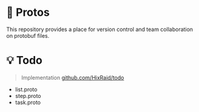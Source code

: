 # 📒 Protos

This repository provides a place for version control and team collaboration on protobuf files.

# 💡 Todo

> Implementation [github.com/HixRaid/todo](https://github.com/HixRaid/todo)

- list.proto
- step.proto
- task.proto
